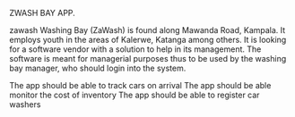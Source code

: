 ZWASH BAY APP.

zawash Washing Bay (ZaWash) is found along Mawanda Road, Kampala. 
It employs youth in the areas of Kalerwe, Katanga among others.
It is looking for a software vendor with a solution to help in its management.
The software is meant for managerial purposes thus to be used by the washing bay manager,
who should login into the system.

The app should be able to track cars on arrival
The app should be able monitor the cost of inventory
The app should be able to register car washers 

